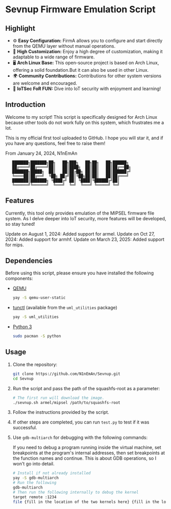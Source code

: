 # Sevnup Firmware Emulation Script

## Highlight

- ⚙️ **Easy Configuration:** FirmA allows you to configure and start directly from the QEMU layer without manual operations.
- 🔧 **High Customization:** Enjoy a high degree of customization, making it adaptable to a wide range of firmware.
- 🖥️ **Arch Linux Base:** This open-source project is based on Arch Linux, offering a solid foundation.But it can also be used in other Linux.
- 🌍 **Community Contributions:** Contributions for other system versions are welcome and encouraged.
- 🎉 **IoTSec FoR FUN:** Dive into IoT security with enjoyment and learning!

## Introduction

Welcome to my script! This script is specifically designed for Arch Linux because other tools do not work fully on this system, which frustrates me a lot.

This is my official first tool uploaded to GitHub. I hope you will star it, and if you have any questions, feel free to raise them!

From January 24, 2024, N1nEmAn

```
   ███████╗███████╗██╗   ██╗███╗   ██╗██╗   ██╗██████╗ 
   ██╔════╝██╔════╝██║   ██║████╗  ██║██║   ██║██╔══██╗
   ███████╗█████╗  ██║   ██║██╔██╗ ██║██║   ██║██████╔╝
   ╚════██║██╔══╝  ╚██╗ ██╔╝██║╚██╗██║██║   ██║██╔═══╝ 
   ███████║███████╗ ╚████╔╝ ██║ ╚████║╚██████╔╝██║     
   ╚══════╝╚══════╝  ╚═══╝  ╚═╝  ╚═══╝ ╚═════╝ ╚═╝     
```

## Features

Currently, this tool only provides emulation of the MIPSEL firmware file system. As I delve deeper into IoT security, more features will be developed, so stay tuned!

Update on August 1, 2024: Added support for armel.
Update on Oct 27, 2024: Added support for armhf.
Update on March 23, 2025: Added support for mips.

## Dependencies

Before using this script, please ensure you have installed the following components:

- [QEMU](https://www.qemu.org/)

  ```bash
  yay -S qemu-user-static
  ```

- [tunctl](https://tunctl.sourceforge.net/) (available from the `uml_utilities` package)

  ```bash
  yay -S uml_utilities
  ```

- [Python 3](https://www.python.org/)

  ```bash
  sudo pacman -S python
  ```

## Usage

1. Clone the repository:

   ```bash
   git clone https://github.com/N1nEmAn/Sevnup.git
   cd Sevnup
   ```

2. Run the script and pass the path of the squashfs-root as a parameter:

   ```bash
   # The first run will download the image.
   ./sevnup.sh armel/mipsel /path/to/squashfs-root
   ```

3. Follow the instructions provided by the script.

4. If other steps are completed, you can run `test.py` to test if it was successful.

5. Use `gdb-multiarch` for debugging with the following commands:

   If you need to debug a program running inside the virtual machine, set breakpoints at the program's internal addresses, then set breakpoints at the function names and continue. This is about GDB operations, so I won't go into detail.

   ```sh
   # Install if not already installed
   yay -S gdb-multiarch
   # Run the following
   gdb-multiarch
   # Then run the following internally to debug the kernel
   target remote :1234
   file {fill in the location of the two kernels here} {fill in the location of the program you want to debug (if any)}
   ```
